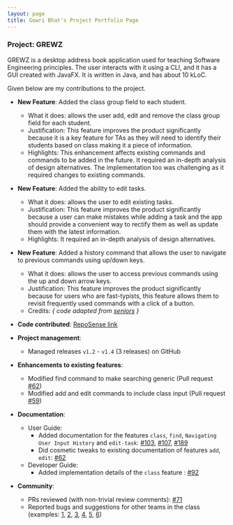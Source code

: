 ```yaml
---
layout: page
title: Gowri Bhat's Project Portfolio Page
---
```


### Project: GREWZ

GREWZ is a desktop address book application used for teaching Software Engineering principles. The user interacts with it using a CLI, and it has a GUI created with JavaFX. It is written in Java, and has about 10 kLoC.

Given below are my contributions to the project.

* **New Feature**: Added the class group field to each student.
  * What it does: allows the user add, edit and remove the class group field for each student.
  * Justification: This feature improves the product significantly because it is a key feature for TAs as they will need to identify their students based on class making it a piece of information.
  * Highlights: This enhancement affects existing commands and commands to be added in the future. It required an in-depth analysis of design alternatives. The implementation too was challenging as it required changes to existing commands.
  
* **New Feature**: Added the ability to edit tasks.
  * What it does: allows the user to edit existing tasks.
  * Justification: This feature improves the product significantly because a user can make mistakes while adding a task and the app should provide a convenient way to rectify them as well as update them with the latest information.
  * Highlights: It required an in-depth analysis of design alternatives.

* **New Feature**: Added a history command that allows the user to navigate to previous commands using up/down keys.
    * What it does: allows the user to access previous commands using the up and down arrow keys.
    * Justification: This feature improves the product significantly because for users who are fast-typists, this feature allows them to revisit frequently used commands with a click of a button.
    * Credits: *{ code adapted from [seniors](https://github.com/AY2122S2-CS2103T-W13-3/tp) }*

* **Code contributed**: [RepoSense link](https://nus-cs2103-ay2223s1.github.io/tp-dashboard/?search=gowribhat&breakdown=true&sort=groupTitle&sortWithin=title&since=2022-09-16&timeframe=commit&mergegroup=&groupSelect=groupByRepos&checkedFileTypes=docs~functional-code~test-code~other)

* **Project management**:
    * Managed releases `v1.2` - `v1.4` (3 releases) on GitHub

* **Enhancements to existing features**:
    * Modified find command to make searching generic (Pull request [\#62](https://github.com/AY2223S1-CS2103T-W12-4/tp/pull/62))
    * Modified add and edit commands to include class input (Pull request [\#59](https://github.com/AY2223S1-CS2103T-W12-4/tp/pull/59))

* **Documentation**:
    * User Guide:
        * Added documentation for the features `class`, `find`, `Navigating User Input History` and `edit-task`: [\#103](https://github.com/AY2223S1-CS2103T-W12-4/tp/pull/103/files), [\#107](https://github.com/AY2223S1-CS2103T-W12-4/tp/pull/107), [\#189](https://github.com/AY2223S1-CS2103T-W12-4/tp/pull/189)
        * Did cosmetic tweaks to existing documentation of features `add`, `edit`: [\#62](https://github.com/AY2223S1-CS2103T-W12-4/tp/pull/62/files)
    * Developer Guide:
        * Added implementation details of the `class` feature : [\#92](https://github.com/AY2223S1-CS2103T-W12-4/tp/pull/92/files)

* **Community**:
    * PRs reviewed (with non-trivial review comments): [\#71](https://github.com/AY2223S1-CS2103T-W12-4/tp/pull/71)
    * Reported bugs and suggestions for other teams in the class (examples: [1](https://github.com/AY2223S1-CS2103T-T09-4/tp/issues/270), [2](https://github.com/AY2223S1-CS2103T-T09-4/tp/issues/269), [3](https://github.com/AY2223S1-CS2103T-T09-4/tp/issues/268), [4](https://github.com/AY2223S1-CS2103T-T09-4/tp/issues/252), [5](https://github.com/AY2223S1-CS2103T-T09-4/tp/issues/243), [6](https://github.com/AY2223S1-CS2103T-T09-4/tp/issues/264))
